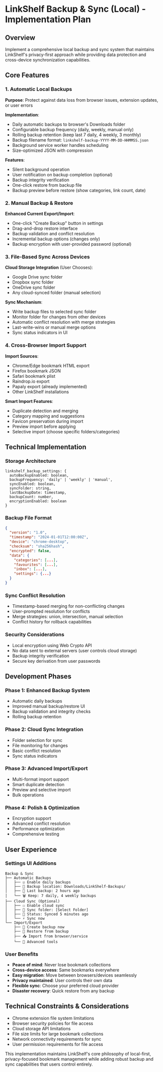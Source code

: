 # LinkShelf Backup & Sync (Local) - Implementation Plan

## Overview
Implement a comprehensive local backup and sync system that maintains LinkShelf's privacy-first approach while providing data protection and cross-device synchronization capabilities.

## Core Features

### 1. Automatic Local Backups
**Purpose**: Protect against data loss from browser issues, extension updates, or user errors

**Implementation**:
- Daily automatic backups to browser's Downloads folder
- Configurable backup frequency (daily, weekly, manual only)
- Rolling backup retention (keep last 7 daily, 4 weekly, 3 monthly)
- Backup filename format: `linkshelf-backup-YYYY-MM-DD-HHMMSS.json`
- Background service worker handles scheduling
- Size-optimized JSON with compression

**Features**:
- Silent background operation
- User notification on backup completion (optional)
- Backup integrity verification
- One-click restore from backup file
- Backup preview before restore (show categories, link count, date)

### 2. Manual Backup & Restore
**Enhanced Current Export/Import**:
- One-click "Create Backup" button in settings
- Drag-and-drop restore interface
- Backup validation and conflict resolution
- Incremental backup options (changes only)
- Backup encryption with user-provided password (optional)

### 3. File-Based Sync Across Devices
**Cloud Storage Integration** (User Chooses):
- Google Drive sync folder
- Dropbox sync folder
- OneDrive sync folder
- Any cloud-synced folder (manual selection)

**Sync Mechanism**:
- Write backup files to selected sync folder
- Monitor folder for changes from other devices
- Automatic conflict resolution with merge strategies
- Last-write-wins or manual merge options
- Sync status indicators in UI

### 4. Cross-Browser Import Support
**Import Sources**:
- Chrome/Edge bookmark HTML export
- Firefox bookmark JSON
- Safari bookmark plist
- Raindrop.io export
- Papaly export (already implemented)
- Other LinkShelf installations

**Smart Import Features**:
- Duplicate detection and merging
- Category mapping and suggestions
- Favicon preservation during import
- Preview import before applying
- Selective import (choose specific folders/categories)

## Technical Implementation

### Storage Architecture
```
linkshelf_backup_settings: {
  autoBackupEnabled: boolean,
  backupFrequency: 'daily' | 'weekly' | 'manual',
  syncEnabled: boolean,
  syncFolder: string,
  lastBackupDate: timestamp,
  backupCount: number,
  encryptionEnabled: boolean
}
```

### Backup File Format
```json
{
  "version": "1.0",
  "timestamp": "2024-01-01T12:00:00Z",
  "device": "chrome-desktop",
  "checksum": "sha256hash",
  "encrypted": false,
  "data": {
    "categories": [...],
    "favourites": [...],
    "inbox": [...],
    "settings": {...}
  }
}
```

### Sync Conflict Resolution
- Timestamp-based merging for non-conflicting changes
- User-prompted resolution for conflicts
- Merge strategies: union, intersection, manual selection
- Conflict history for rollback capabilities

### Security Considerations
- Local encryption using Web Crypto API
- No data sent to external servers (user controls cloud storage)
- Backup integrity verification
- Secure key derivation from user passwords

## Development Phases

### Phase 1: Enhanced Backup System
- Automatic daily backups
- Improved manual backup/restore UI
- Backup validation and integrity checks
- Rolling backup retention

### Phase 2: Cloud Sync Integration
- Folder selection for sync
- File monitoring for changes
- Basic conflict resolution
- Sync status indicators

### Phase 3: Advanced Import/Export
- Multi-format import support
- Smart duplicate detection
- Preview and selective import
- Bulk operations

### Phase 4: Polish & Optimization
- Encryption support
- Advanced conflict resolution
- Performance optimization
- Comprehensive testing

## User Experience

### Settings UI Additions
```
Backup & Sync
├── Automatic Backups
│   ├── ☑️ Enable daily backups
│   ├── 📁 Backup location: Downloads/LinkShelf-Backups/
│   ├── 🔄 Last backup: 2 hours ago
│   └── 🗑️ Keep: 7 daily, 4 weekly backups
├── Cloud Sync (Optional)
│   ├── ☐ Enable cloud sync
│   ├── 📁 Sync folder: [Select Folder]
│   ├── 🔄 Status: Synced 5 minutes ago
│   └── ⚡ Sync now
└── Import/Export
    ├── 💾 Create backup now
    ├── 📁 Restore from backup
    ├── 📥 Import from browser/service
    └── 🔧 Advanced tools
```

### User Benefits
- **Peace of mind**: Never lose bookmark collections
- **Cross-device access**: Same bookmarks everywhere
- **Easy migration**: Move between browsers/devices seamlessly
- **Privacy maintained**: User controls their own data
- **Flexible sync**: Choose your preferred cloud provider
- **Disaster recovery**: Quick restore from any backup

## Technical Constraints & Considerations
- Chrome extension file system limitations
- Browser security policies for file access
- Cloud storage API limitations
- File size limits for large bookmark collections
- Network connectivity requirements for sync
- User permission requirements for file access

This implementation maintains LinkShelf's core philosophy of local-first, privacy-focused bookmark management while adding robust backup and sync capabilities that users control entirely.